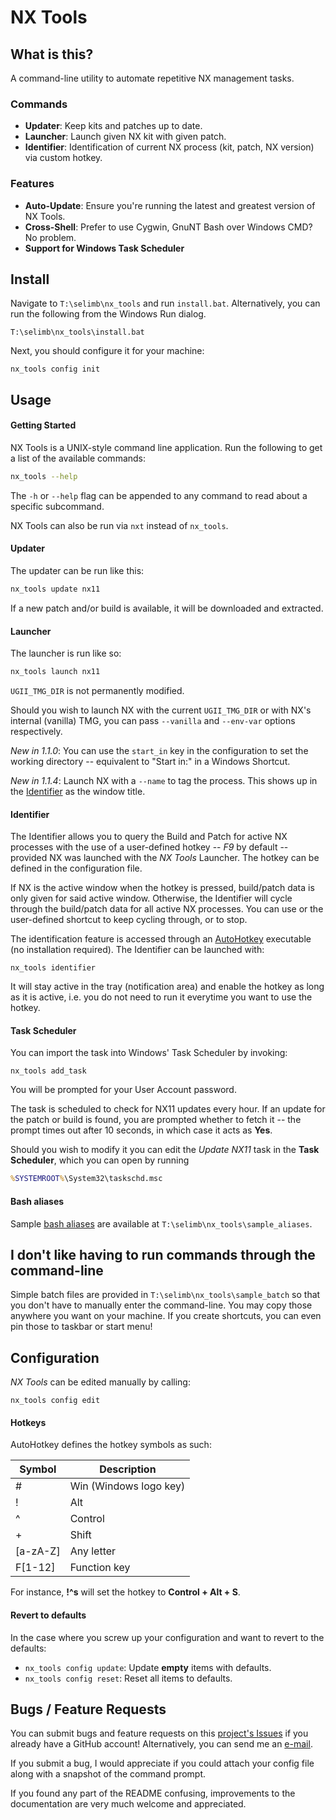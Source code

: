 # NX Tools

## What is this?

A command-line utility to automate repetitive NX management tasks.

### Commands
* **Updater**: Keep kits and patches up to date.
* **Launcher**: Launch given NX kit with given patch.
* **Identifier**: Identification of current NX process (kit, patch, NX version) via custom hotkey.

### Features
* **Auto-Update**: Ensure you're running the latest and greatest version of NX Tools.
* **Cross-Shell**: Prefer to use Cygwin, GnuNT Bash over Windows CMD? No problem.
* **Support for Windows Task Scheduler**

## Install

Navigate to `T:\selimb\nx_tools` and run `install.bat`. Alternatively, you can run the following from the Windows Run dialog.
```
T:\selimb\nx_tools\install.bat
```
Next, you should configure it for your machine:
```
nx_tools config init
```

## Usage

#### Getting Started
NX Tools is a UNIX-style command line application. Run the following to get a list of the available commands:
```bash
nx_tools --help
```
The `-h` or ``--help`` flag can be appended to any command to read about a specific subcommand.

NX Tools can also be run via `nxt` instead of `nx_tools`.

#### Updater
The updater can be run like this:
```bash
nx_tools update nx11
```
If a new patch and/or build is available, it will be downloaded and extracted.

#### Launcher
The launcher is run like so:
```bash
nx_tools launch nx11
```
`UGII_TMG_DIR` is not permanently modified.

Should you wish to launch NX with the current `UGII_TMG_DIR` or with NX's internal (vanilla) TMG, you can pass `--vanilla` and `--env-var` options respectively.

*New in 1.1.0*: You can use the `start_in` key in the configuration to set the working directory -- equivalent to "Start in:" in a Windows Shortcut.

*New in 1.1.4*: Launch NX with a `--name` to tag the process. This shows up in the [Identifier](#identifier) as the window title.

#### Identifier
The Identifier allows you to query the Build and Patch for active NX processes with the use of a user-defined hotkey -- *F9* by default -- provided NX was launched with the *NX Tools* Launcher. The hotkey can be defined in the configuration file.

If NX is the active window when the hotkey is pressed, build/patch data is only given for said active window. Otherwise, the Identifier will cycle through the build/patch data for all active NX processes. You can use <Tab> or the user-defined shortcut to keep cycling through, or <Escape> to stop.

The identification feature is accessed through an [AutoHotkey](http://www.autohotkey.com/) executable (no installation required). The Identifier can be launched with:
```
nx_tools identifier
```
It will stay active in the tray (notification area) and enable the hotkey as long as it is active, i.e. you do not need to run it everytime you want to use the hotkey.

#### Task Scheduler

You can import the task into Windows' Task Scheduler by invoking:
```
nx_tools add_task
```
You will be prompted for your User Account password.

The task is scheduled to check for NX11 updates every hour. If an update for the patch or build is found, you are prompted whether to fetch it -- the prompt times out after 10 seconds, in which case it acts as **Yes**.

Should you wish to modify it you can edit the *Update NX11* task in the **Task Scheduler**, which you can open by running
```cmd
%SYSTEMROOT%\System32\taskschd.msc
```

#### Bash aliases

Sample [bash aliases](http://tldp.org/LDP/abs/html/aliases.html) are available at `T:\selimb\nx_tools\sample_aliases`.


## I don't like having to run commands through the command-line

Simple batch files are provided in `T:\selimb\nx_tools\sample_batch` so that you don't have to manually enter the command-line. You may copy those anywhere you want on your machine. If you create shortcuts, you can even pin those to taskbar or start menu!

## Configuration

*NX Tools* can be edited manually by calling:
```
nx_tools config edit
```

#### Hotkeys
AutoHotkey defines the hotkey symbols as such:

| Symbol   | Description            |
|----------|------------------------|
| #        | Win (Windows logo key) |
| !        | Alt                    |
| ^        | Control                |
| +        | Shift                  |
| [a-zA-Z] | Any letter             |
| F[1-12]  | Function key           |

For instance, **!^s** will set the hotkey to **Control + Alt + S**.

#### Revert to defaults
In the case where you screw up your configuration and want to revert to the defaults:
* `nx_tools config update`: Update **empty** items with defaults.
* `nx_tools config reset`: Reset all items to defaults.

## Bugs / Feature Requests

You can submit bugs and feature requests on this [project's Issues](https://github.com/beselim/nx_tools/issues) if you already have a GitHub account! Alternatively, you can send me an [e-mail](mailto:selim.belhaouane@gmail.com).

If you submit a bug, I would appreciate if you could attach your config file along with a snapshot of the command prompt.

If you found any part of the README confusing, improvements to the documentation are very much welcome and appreciated.
